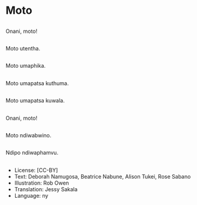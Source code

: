 # Moto

##
Onani, moto!

##
Moto utentha.

##
Moto umaphika.

##
Moto umapatsa kuthuma.

##
Moto umapatsa kuwala.

##
Onani, moto!

##
Moto ndiwabwino.

##
Ndipo ndiwaphamvu.

##
* License: [CC-BY]
* Text: Deborah Namugosa, Beatrice Nabune, Alison Tukei, Rose Sabano
* Illustration: Rob Owen
* Translation: Jessy Sakala
* Language: ny
